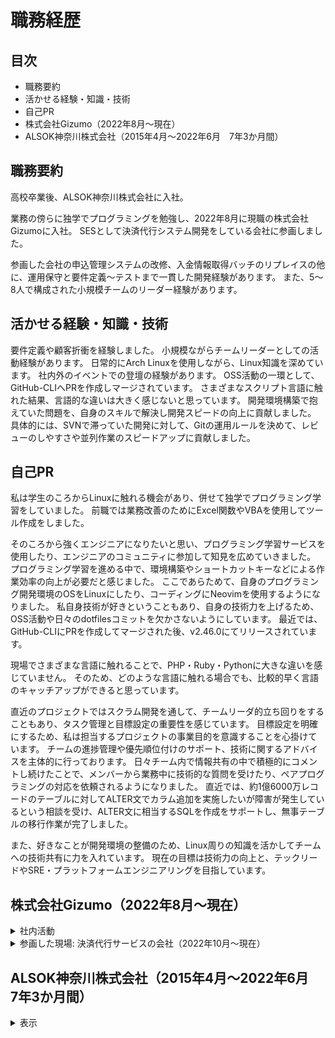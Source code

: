 # 職務経歴

## 目次

- 職務要約
- 活かせる経験・知識・技術
- 自己PR
- 株式会社Gizumo（2022年8月～現在）
- ALSOK神奈川株式会社（2015年4月～2022年6月　7年3か月間）

## 職務要約

高校卒業後、ALSOK神奈川株式会社に入社。

業務の傍らに独学でプログラミングを勉強し、2022年8月に現職の株式会社Gizumoに入社。
SESとして決済代行システム開発をしている会社に参画しました。

参画した会社の申込管理システムの改修、入金情報取得バッチのリプレイスの他に、運用保守と要件定義～テストまで一貫した開発経験があります。
また、5～8人で構成された小規模チームのリーダー経験があります。

## 活かせる経験・知識・技術

要件定義や顧客折衝を経験しました。
小規模ながらチームリーダーとしての活動経験があります。
日常的にArch Linuxを使用しながら、Linux知識を深めています。
社内外のイベントでの登壇の経験があります。
OSS活動の一環として、GitHub-CLIへPRを作成しマージされています。
さまざまなスクリプト言語に触れた結果、言語的な違いは大きく感じないと思っています。
開発環境構築で抱えていた問題を、自身のスキルで解決し開発スピードの向上に貢献しました。
具体的には、SVNで滞っていた開発に対して、Gitの運用ルールを決めて、レビューのしやすさや並列作業のスピードアップに貢献しました。

## 自己PR

私は学生のころからLinuxに触れる機会があり、併せて独学でプログラミング学習をしていました。
前職では業務改善のためにExcel関数やVBAを使用してツール作成をしました。

そのころから強くエンジニアになりたいと思い、プログラミング学習サービスを使用したり、エンジニアのコミュニティに参加して知見を広めていきました。
プログラミング学習を進める中で、環境構築やショートカットキーなどによる作業効率の向上が必要だと感じました。
ここであらためて、自身のプログラミング開発環境のOSをLinuxにしたり、コーディングにNeovimを使用するようになりました。
私自身技術が好きということもあり、自身の技術力を上げるため、OSS活動や日々のdotfilesコミットを欠かさないようにしています。
最近では、GitHub-CLIにPRを作成してマージされた後、v2.46.0にてリリースされています。

現場でさまざまな言語に触れることで、PHP・Ruby・Pythonに大きな違いを感じていません。
そのため、どのような言語に触れる場合でも、比較的早く言語のキャッチアップができると思っています。

直近のプロジェクトではスクラム開発を通して、チームリーダ的立ち回りをすることもあり、タスク管理と目標設定の重要性を感じています。
目標設定を明確にするため、私は担当するプロジェクトの事業目的を意識することを心掛けています。
チームの進捗管理や優先順位付けのサポート、技術に関するアドバイスを主体的に行っております。
日々チーム内で情報共有の中で積極的にコメントし続けたことで、メンバーから業務中に技術的な質問を受けたり、ペアプログラミングの対応を依頼されるようになりました。
直近では、約1億6000万レコードのテーブルに対してALTER文でカラム追加を実施したいが障害が発生しているという相談を受け、ALTER文に相当するSQLを作成をサポートし、無事テーブルの移行作業が完了しました。

また、好きなことが開発環境の整備のため、Linux周りの知識を活かしてチームへの技術共有に力を入れています。
現在の目標は技術力の向上と、テックリードやSRE・プラットフォームエンジニアリングを目指しています。

## 株式会社Gizumo（2022年8月～現在）

<details>
<summary>社内活動</summary>

### 社内賞表: 2023年『Show Your Professionalism』

2023年の納会にて、会社のValueにある『Show Your Professionalism』を達成したとして賞表されました。

### 社内の技術記事管理システム（不定期参加）

月に1回有志の集りで開発が進められている社内向け技術記事管理システムの開発プロジェクトに参加しています。
主な活動は、固定の参加者が少ないため、新規参加した人の開発環境の構築を手伝いつつ、開発環境をスムーズに構築するためのツール作成を行なっています。
手順が明確になっていないとプロジェクトが進まないため、率先して開発環境構築のツール化を行っています。
手が空いたときは、バックエンドのAPI開発とインフラ構築を協力しています。

- 技術スタック
  - Makefile
  - Bash
  - Docker / docker-compose
  - Laravel 10

### CMSサービスの改修（2022年8月～2022年9月）

社内研修を早期に完了し、社内の受託案件に短期間アサインしました。

アサイン直後は、ドキュメント整理と画面テストのために打鍵作業をしました。

その後LPサイト生成のためのサイトURL発行機能が途中まで実装された状態から引き継ぎました。
すでに作成されたCloudFormationのテンプレートを元にサイトが生成される機能を完成させました。

- 技術スタック
  - PHP / Laravel 9
  - Ubuntu
  - Docker / docker-compose
  - AWS - CloudFormation
- 技術フェーズ
  - 詳細設計
  - 実装
  - テスト
- チーム構成
  - 全体：4名
  - ロール：メンバー

</details>

<details>
<summary>参画した現場: 決済代行サービスの会社（2022年10月～現在）</summary>

### 口座振替サービスの売上管理画面のIF改修（2024年4月～現在）

Excelマクロによって作成されたエンドユーザー向けの顧客口座管理や請求金額管理機能をWeb上から可能にするIF改修。

前のプロジェクトで触れた売上管理画面に新機能を追加する形で、モダン技術を組み込んでいます。
開発環境を構築する一環で、AWSのEC2を使用して各自が同じ開発環境を構築できるように起動テンプレートを作成した他、
FastAPIやReactの開発環境をDocker/docker-composeを使用して、構築できるようにツール化も行ないました。

- 技術スタック
  - CentOS
  - Python
    - FastAPI
    - Pydantic
    - SQLAlchemy
  - JavaScript
    - React
    - Recoil
  - Oracle
  - Docker / docker-compose
  - AWS
    - EC2
- 技術フェーズ
  - 要件定義
  - 基本設計
  - 詳細設計
  - 実装
  - テスト
- チーム構成
  - 全体：8名
  - ロール：メンバー

### 決済システムの売上管理画面デザイン変更（2023年12月～2024年3月）

Perl/CGIで実装されたシステムに対してデザイン変更のプロジェクト。

オンプレミスでのみ動作していたアプリケーションを、Dockerを使用して動作する開発環境構築のサポートを行ないました。
要件定義として変更範囲、今後のリプレイスに向けた範囲の切り分けや業務要件の決定に向けたヒアリングを行ないました。

- 技術スタック
  - CentOS
  - Perl/CGI
  - MySQL
  - Oracle
  - Docker
- 技術フェーズ
  - 要件定義
  - 基本設計
  - 詳細設計
  - 実装
  - テスト
- チーム構成
  - 全体：8名
  - ロール：メンバー

### 申込管理システムの機能追加・改修（2023年10月～2023年12月）

後払い決済の機能追加に向けたIF改修。
RubyによるExcelファイル生成処理の改修をしました。
また、要件定義の擦り合せで、業務担当と確認などを行ない顧客折衝を経験しました。

- 技術スタック
  - CentOS
  - Ruby On Rails
  - Perl
  - MySQL
- 技術フェーズ
  - 要件定義
  - 基本設計
  - 詳細設計
  - 実装
  - テスト
- チーム構成
  - 全体：4名
  - ロール：リーダー

### INS回線廃止に伴なう入金情報取得システムのリプレイス（2023年8月～2024年1月）

INS回線廃止に伴ない、全銀TCPからのデータ取得するバッチアプリを、Webサービスから入金情報を取得するアプリにリプレイスする対応を行ないました。

技術選定として言語選定、ライブラリ選定および顧客環境に沿ったインフラ選定を行ないました。
全体のシステム設計、開発を主導しました。
また、2023年11月からリーダーとして、顧客からの問い合わせ対応、スケジュール管理の他に障害発生時の一次対応を行なっています。

- 技術スタック
  - Rocky Linux
  - Python
    - SQLAlchemy
  - Oracle
  - Docker / docker-compose
- 技術フェーズ
  - 技術選定
  - 要件定義
  - 基本設計
  - 詳細設計
  - 実装
  - テスト
  - 運用・保守
- チーム構成
  - 全体：4～8名
  - ロール：メンバー→リーダー

### インボイス対応に伴なう明細作成システムの改修（2023年6月～2023年8月）

PDF生成部分に追加修正対応。

- 技術スタック
  - CentOS
  - Ruby On Rails
  - MySQL
- 技術フェーズ
  - 基本設計
  - 詳細設計
  - 実装
  - テスト
- チーム構成
  - 全体：8名
  - ロール：メンバー

### 申込管理システムの機能追加・改修（2022年10月～2023年5月）

新規機能として、Web申込フォームとの連携機能の実装を行ないました。
Web申込フォームとのAPI連携機能の実装。
申し込み情報に対するCRUD処理の実装。

- 技術スタック
  - CentOS
  - Ruby On Rails
  - MySQL
- 技術フェーズ
  - 基本設計
  - 詳細設計
  - 実装
  - テスト
- チーム構成
  - 全体：8名
  - ロール：メンバー

</details>

## ALSOK神奈川株式会社（2015年4月～2022年6月　7年3か月間）

<details>
<summary>表示</summary>

- 事業内容
  - 契約施設にて施設警備業務、施設内で巡回や受付・案内、車両誘導
  - イベント警備業務
- 従業員数
  - 500人

### 担当業務

契約施設にて施設警備業務、施設内で巡回や受付・案内、車両誘導、イベント警備で入出管理
退職前まで、夜間警備のチーム責任者として対応していました。

</details>
